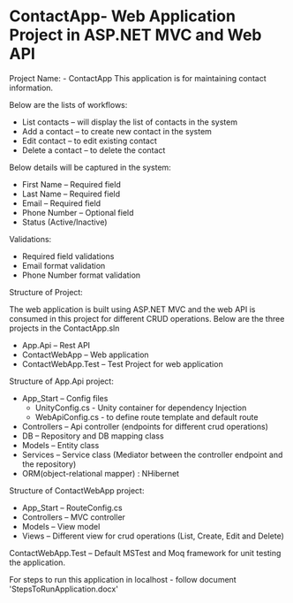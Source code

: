 # ContactApp- Web Application Project in ASP.NET MVC and Web API

Project Name: - ContactApp
This application is for maintaining contact information.

Below are the lists of workflows:
-	List contacts – will display the list of contacts in the system
-	Add a contact – to create new contact in the system
-	Edit contact – to edit existing contact
-	Delete a contact – to delete the contact

Below details will be captured in the system:
-	First Name – Required field
-	Last Name – Required field
-	Email – Required field
-	Phone Number – Optional field
-	Status (Active/Inactive)

Validations:
-	Required field validations
-	Email format validation
-	Phone Number format validation

Structure of Project:

The web application is built using ASP.NET MVC and the web API is consumed in this project for different CRUD  operations.
Below are the three projects in the ContactApp.sln
-	App.Api – Rest API
-	ContactWebApp – Web application
-	ContactWebApp.Test – Test Project for web application

Structure of App.Api project:
-	App_Start – Config files
    -	UnityConfig.cs  - Unity container for dependency Injection
    - WebApiConfig.cs  - to define route template and default route 
-	Controllers – Api controller (endpoints for different crud operations)
-	DB – Repository and DB mapping class
-	Models – Entity class
-	Services – Service class (Mediator between the controller endpoint and the repository)
-	ORM(object-relational mapper) : NHibernet

Structure of ContactWebApp project:
-	App_Start – RouteConfig.cs
-	Controllers – MVC controller
-	Models – View model
-	Views – Different view for crud operations (List, Create, Edit and Delete)

ContactWebApp.Test – Default MSTest and Moq framework for unit testing the application.

For steps to run this application in localhost - follow document 'StepsToRunApplication.docx'
